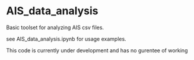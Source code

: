 # AIS_data_analysis
Basic toolset for analyzing AIS csv files.

see AIS_data_analysis.ipynb for usage examples.

This code is currently under development and has no gurentee of working
